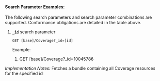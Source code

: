 #### Search Parameter Examples:

The following search parameters and search parameter combinations are supported. Conformance obligations are detailed in the table above.

1. **[`_id`](https://hl7.org/fhir/R4/coverage.html#search)** search parameter

    `GET [base]/Coverage?_id=[id]`

    Example:
    
      1. GET [base]/Coverage?_id=10045786

  *Implementation Notes:* Fetches a bundle containing all Coverage resources for the specified id
